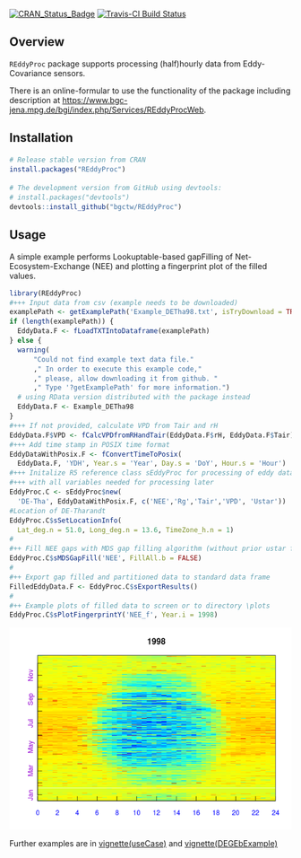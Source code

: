 
<!-- 
README.md is generated from README.Rmd. Please edit that file
#knitr::knit("README.Rmd") 
rmarkdown::render("README.Rmd") 
maybe clear cache before
-->
[![CRAN\_Status\_Badge](http://www.r-pkg.org/badges/version/REddyProc)](http://cran.r-project.org/package=REddyProc) [![Travis-CI Build Status](https://travis-ci.org/bgctw/REddyProc.svg?branch=master)](https://travis-ci.org/bgctw/REddyProc)

Overview
--------

`REddyProc` package supports processing (half)hourly data from Eddy-Covariance sensors.

There is an online-formular to use the functionality of the package including description at <https://www.bgc-jena.mpg.de/bgi/index.php/Services/REddyProcWeb>.

Installation
------------

``` r
# Release stable version from CRAN
install.packages("REddyProc")

# The development version from GitHub using devtools:
# install.packages("devtools")
devtools::install_github("bgctw/REddyProc")
```

Usage
-----

A simple example performs Lookuptable-based gapFilling of Net-Ecosystem-Exchange (NEE) and plotting a fingerprint plot of the filled values.

``` r
library(REddyProc)
#+++ Input data from csv (example needs to be downloaded)
examplePath <- getExamplePath('Example_DETha98.txt', isTryDownload = TRUE)
if (length(examplePath)) {
  EddyData.F <- fLoadTXTIntoDataframe(examplePath)
} else {
  warning(
      "Could not find example text data file."
      ," In order to execute this example code,"
      ," please, allow downloading it from github. " 
      ," Type '?getExamplePath' for more information.")
  # using RData version distributed with the package instead
  EddyData.F <- Example_DETha98
}
#+++ If not provided, calculate VPD from Tair and rH
EddyData.F$VPD <- fCalcVPDfromRHandTair(EddyData.F$rH, EddyData.F$Tair)
#+++ Add time stamp in POSIX time format
EddyDataWithPosix.F <- fConvertTimeToPosix(
  EddyData.F, 'YDH', Year.s = 'Year', Day.s = 'DoY', Hour.s = 'Hour')
#+++ Initalize R5 reference class sEddyProc for processing of eddy data
#+++ with all variables needed for processing later
EddyProc.C <- sEddyProc$new(
  'DE-Tha', EddyDataWithPosix.F, c('NEE','Rg','Tair','VPD', 'Ustar'))
#Location of DE-Tharandt
EddyProc.C$sSetLocationInfo(
  Lat_deg.n = 51.0, Long_deg.n = 13.6, TimeZone_h.n = 1)  
#
#++ Fill NEE gaps with MDS gap filling algorithm (without prior ustar filtering)
EddyProc.C$sMDSGapFill('NEE', FillAll.b = FALSE)
#
#++ Export gap filled and partitioned data to standard data frame
FilledEddyData.F <- EddyProc.C$sExportResults()
#
#++ Example plots of filled data to screen or to directory \plots
EddyProc.C$sPlotFingerprintY('NEE_f', Year.i = 1998)
```

![](README-example-1.png)

Further examples are in [vignette(useCase)](https://github.com/bgctw/REddyProc/blob/master/vignettes/useCase.md) and [vignette(DEGEbExample)](https://github.com/bgctw/REddyProc/blob/master/vignettes/DEGebExample.md)
